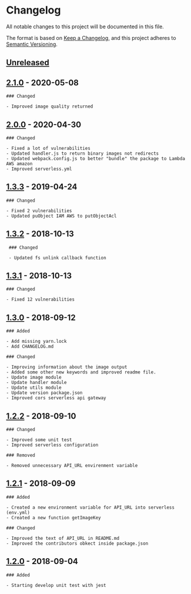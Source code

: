 # Changelog

All notable changes to this project will be documented in this file.

The format is based on [Keep a Changelog](https://keepachangelog.com/en/1.0.0/),
and this project adheres to [Semantic Versioning](https://semver.org/spec/v2.0.0.html).

## [Unreleased]

## [2.1.0] - 2020-05-08

    ### Changed

    - Improved image quality returned

## [2.0.0] - 2020-04-30

    ### Changed

    - Fixed a lot of vulnerabilities
    - Updated handler.js to return binary images not redirects
    - Updated webpack.config.js to better "bundle" the package to Lambda AWS amazon
    - Improved serverless.yml

## [1.3.3] - 2019-04-24

    ### Changed

    - Fixed 2 vulnerabilities
    - Updated puObject IAM AWS to putObjectAcl

## [1.3.2] - 2018-10-13

     ### Changed

     - Updated fs unlink callback function

## [1.3.1] - 2018-10-13

    ### Changed

    - Fixed 12 vulnerabilities

## [1.3.0] - 2018-09-12

    ### Added

    - Add missing yarn.lock
    - Add CHANGELOG.md

    ### Changed

    - Improving information about the image output
    - Added some other new keywords and improved readme file.
    - Update image module
    - Update handler module
    - Update utils module
    - Update version package.json
    - Improved cors serverless api gateway

## [1.2.2] - 2018-09-10

    ### Changed

    - Improved some unit test
    - Improved serverless configuration

    ### Removed

    - Removed unnecessary API_URL envirenment variable

## [1.2.1] - 2018-09-09

    ### Added

    - Created a new environment variable for API_URL into serverless (env.yml)
    - Created a new function getImageKey

    ### Changed

    - Improved the text of API_URL in README.md
    - Improved the contributors obkect inside package.json

## [1.2.0] - 2018-09-04

    ### Added

    - Starting develop unit test with jest

[unreleased]: https://github.com/apoca/lambda-resize-image/compare/v2.1.0...HEAD
[2.1.0]: https://github.com/apoca/lambda-resize-image/compare/v2.0.1..v2.1.0
[2.0.1]: https://github.com/apoca/lambda-resize-image/compare/v2.0.0..v2.0.1
[2.0.0]: https://github.com/apoca/lambda-resize-image/compare/v1.3.3..v2.0.0
[1.3.3]: https://github.com/apoca/lambda-resize-image/compare/v1.3.2..v1.3.3
[1.3.2]: https://github.com/apoca/lambda-resize-image/compare/v1.3.1..v1.3.2
[1.3.1]: https://github.com/apoca/lambda-resize-image/compare/v1.3.0..v1.3.1
[1.3.0]: https://github.com/apoca/lambda-resize-image/compare/v1.2.2..v1.3.0
[1.2.2]: https://github.com/apoca/lambda-resize-image/compare/v1.2.1...v1.2.2
[1.2.1]: https://github.com/apoca/lambda-resize-image/compare/v1.2.0...v1.2.1
[1.2.0]: https://github.com/apoca/lambda-resize-image/compare/v1.1.0...v1.2.0
